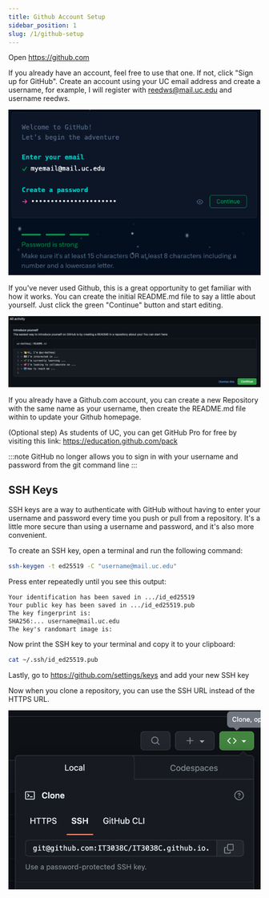 ```yaml
---
title: Github Account Setup
sidebar_position: 1
slug: /1/github-setup
---
```


Open <https://github.com>

If you already have an account, feel free to use that one. If not, click "Sign up for GitHub".
Create an account using your UC email address and create a username, for example, I will register with <reedws@mail.uc.edu> and username reedws.

![Screenshot of GitHub sign-up page](/img/week-1/github/1-sign-up.png)

If you've never used Github, this is a great opportunity to get familiar with how it works. You can create the initial README.md file to say a little about yourself. Just click the green "Continue" button and start editing.

![Screenshot of about me README prompt](/img/week-1/github/2-self-readme.png)

If you already have a Github.com account, you can create a new Repository with the same name as your username, then create the README.md file within to update your Github homepage.

(Optional step) As students of UC, you can get GitHub Pro for free by visiting this link: <https://education.github.com/pack>

:::note
GitHub no longer allows you to sign in with your username and password from the git command line
:::

## SSH Keys

SSH keys are a way to authenticate with GitHub without having to enter your username and password every time you push or pull from a repository. It's a little more secure than using a username and password, and it's also more convenient.

To create an SSH key, open a terminal and run the following command:

```bash
ssh-keygen -t ed25519 -C "username@mail.uc.edu"
```

Press enter repeatedly until you see this output:

```
Your identification has been saved in .../id_ed25519
Your public key has been saved in .../id_ed25519.pub
The key fingerprint is:
SHA256:... username@mail.uc.edu
The key's randomart image is:
```

Now print the SSH key to your terminal and copy it to your clipboard:

```bash
cat ~/.ssh/id_ed25519.pub
```

Lastly, go to <https://github.com/settings/keys> and add your new SSH key

Now when you clone a repository, you can use the SSH URL instead of the HTTPS URL.

![Screenshot of GitHub SSH Clone URL](images/ssh-clone.png)

